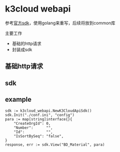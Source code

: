 # k3cloud webapi
参考[官方sdk](https://openapi.open.kingdee.com/ApiSdkCenter)，使用golang来重写，后续将放到common库

主要工作
- 基础的http请求
- 封装成sdk

## 基础http请求



## sdk


## example
```golang
sdk := k3cloud_webapi.NewK3CloudApiSdk()
sdk.Init("./conf.ini", "config")
para := map[string]interface{}{
    "CreateOrgId": 0,
    "Number":      "",
    "Id":          "",
    "IsSortBySeq": "false",
}
response, err := sdk.View("BD_Material", para)
```
